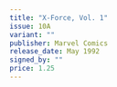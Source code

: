 ```yaml
---
title: "X-Force, Vol. 1"
issue: 10A
variant: ""
publisher: Marvel Comics
release_date: May 1992
signed_by: ""
price: 1.25
---
```


